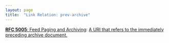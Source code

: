 ```yaml
---
layout: page
title:  "Link Relation: prev-archive"
---
```


[**RFC 5005**: Feed Paging and Archiving](/specs/IETF/RFC/5005 "Syndicated Web feeds (using formats such as Atom) are often split into multiple documents to save bandwidth, allow &#34;sliding window&#34; access, or for other purposes. This specification formalizes two types of feeds that can span one or more feed documents; &#34;paged&#34; feeds and &#34;archived&#34; feeds. Additionally, it defines &#34;complete&#34; feeds to cover the case when a single feed document explicitly represents all of the feed's entries."): [A URI that refers to the immediately preceding archive document.](http://tools.ietf.org/html/rfc5005#section-4)

